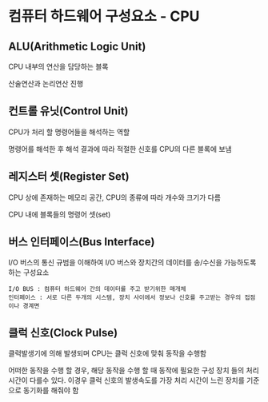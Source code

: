 # 컴퓨터 하드웨어 구성요소 - CPU

## ALU(Arithmetic Logic Unit)
CPU 내부의 연산을 담당하는 블록 

산술연산과 논리연산 진행 

## 컨트롤 유닛(Control Unit)
CPU가 처리 할 명령어들을 해석하는 역할 

명령어를 해석한 후 해석 결과에 따라 적절한 신호를 CPU의 다른 블록에 보냄

## 레지스터 셋(Register Set)
CPU 상에 존재하는 메모리 공간, CPU의 종류에 따라 개수와 크기가 다름 

CPU 내에 블록들의 명령어 셋(set)

## 버스 인터페이스(Bus Interface)
 I/O 버스의 통신 규범을 이해하여 I/O 버스와 장치간의 데이터를 송/수신을 가능하도록하는 구성요소

    I/O BUS : 컴퓨터 하드웨어 간의 데이터를 주고 받기위한 매개체 
    인터페이스 : 서로 다른 두개의 시스템, 장치 사이에서 정보나 신호를 주고받는 경우의 접점이나 경계면

## 클럭 신호(Clock Pulse)
클럭발생기에 의해 발생되며 CPU는 클럭 신호에 맞춰 동작을 수행함 
 
어떠한 동작을 수행 할 경우, 해당 동작을 수행 할 때 동작에 필요한 구성 장치 들의 처리 시간이 다를수 있다. 이경우 클럭 신호의 발생속도를 가장 처리 시간이 느린 장치를 기준으로 동기화를 해줘야 함